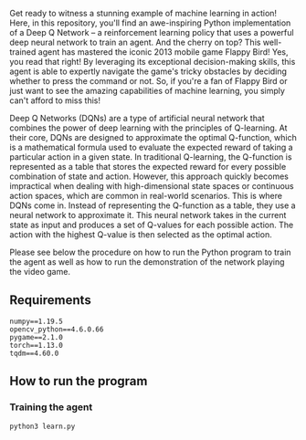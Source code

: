 Get ready to witness a stunning example of machine learning in action! Here, in this repository, you'll find an awe-inspiring Python implementation of a Deep Q Network – a reinforcement learning policy that uses a powerful deep neural network to train an agent. And the cherry on top? This well-trained agent has mastered the iconic 2013 mobile game Flappy Bird! Yes, you read that right! By leveraging its exceptional decision-making skills, this agent is able to expertly navigate the game's tricky obstacles by deciding whether to press the command or not. So, if you're a fan of Flappy Bird or just want to see the amazing capabilities of machine learning, you simply can't afford to miss this!

Deep Q Networks (DQNs) are a type of artificial neural network that combines the power of deep learning with the principles of Q-learning. At their core, DQNs are designed to approximate the optimal Q-function, which is a mathematical formula used to evaluate the expected reward of taking a particular action in a given state. In traditional Q-learning, the Q-function is represented as a table that stores the expected reward for every possible combination of state and action. However, this approach quickly becomes impractical when dealing with high-dimensional state spaces or continuous action spaces, which are common in real-world scenarios. This is where DQNs come in. Instead of representing the Q-function as a table, they use a neural network to approximate it. This neural network takes in the current state as input and produces a set of Q-values for each possible action. The action with the highest Q-value is then selected as the optimal action.

Please see below the procedure on how to run the Python program to train the agent as well as how to run the demonstration of the network playing the video game.

## Requirements
```
numpy==1.19.5
opencv_python==4.6.0.66
pygame==2.1.0
torch==1.13.0
tqdm==4.60.0
```

## How to run the program

### Training the agent
```
python3 learn.py
```
